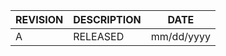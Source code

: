 REVISION | DESCRIPTION | DATE
------------ | ------------- | -------------
A | RELEASED | mm/dd/yyyy
